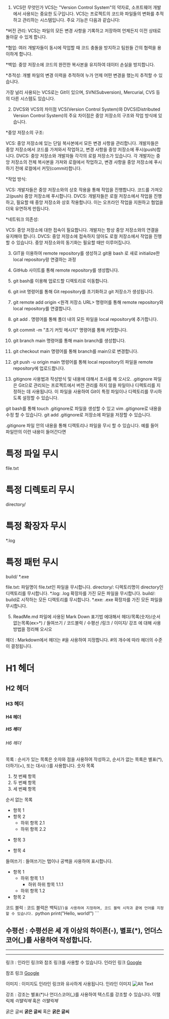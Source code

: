 1. VCS란 무엇인가
 VCS는 "Version Control System"의 약자로, 소프트웨어 개발에서 사용되는 중요한 도구입니다. VCS는 프로젝트의 코드와 파일들의 변화를 추적하고 관리하는 시스템입니다. 주요 기능은 다음과 같습니다:

 *버전 관리: VCS는 파일의 모든 변경 사항을 기록하고 저장하여 언제든지 이전 상태로 돌아갈 수 있게 합니다.

 *협업: 여러 개발자들이 동시에 작업할 때 코드 충돌을 방지하고 팀원들 간의 협력을 용이하게 합니다.

 *백업: 중앙 저장소에 코드의 완전한 복사본을 유지하여 데이터 손실을 방지합니다.

 *추적성: 개별 파일의 변경 이력을 추적하여 누가 언제 어떤 변경을 했는지 추적할 수 있습니다.

가장 널리 사용되는 VCS로는 Git이 있으며, SVN(Subversion), Mercurial, CVS 등의 다른 시스템도 있습니다.


2. DVCS와 VCS의 차이점
VCS(Version Control System)와 DVCS(Distributed Version Control System)의 주요 차이점은 중앙 저장소의 구조와 작업 방식에 있습니다.

 *중앙 저장소의 구조:

VCS: 중앙 저장소에 있는 단일 복사본에서 모든 변경 사항을 관리합니다. 개발자들은 중앙 저장소에서 코드를 가져와서 작업하고, 변경 사항을 중앙 저장소에 푸시(push)합니다.
DVCS: 중앙 저장소와 개발자들 각각의 로컬 저장소가 있습니다. 각 개발자는 중앙 저장소의 전체 복사본을 가져와 로컬에서 작업하고, 변경 사항을 중앙 저장소에 푸시하기 전에 로컬에서 커밋(commit)합니다.

 *작업 방식:

VCS: 개발자들은 중앙 저장소와의 상호 작용을 통해 작업을 진행합니다. 코드를 가져오고(push) 중앙 저장소에 푸시합니다.
DVCS: 개발자들은 로컬 저장소에서 작업을 진행하고, 필요할 때 중앙 저장소와 상호 작용합니다. 이는 오프라인 작업을 지원하고 협업을 더욱 유연하게 만듭니다.
 
 *네트워크 의존성:

VCS: 중앙 저장소에 대한 접속이 필요합니다. 개발자는 항상 중앙 저장소와의 연결을 유지해야 합니다.
DVCS: 중앙 저장소에 접속하지 않아도 로컬 저장소에서 작업을 진행할 수 있습니다. 중앙 저장소와의 동기화는 필요할 때만 이루어집니다.


3. GIT을 이용하여 remote repository를 생성하고 git용 bash 로 새로 initialize한 local repository랑 연결하는 과정
 1. GitHub 사이트를 통해 remote repository를 생성합니다. 
 2. git bash를 이용해 업로드할 디렉토리로 이동합니다.
 3. git init 명령어를 통해 Git repository를 초기화하고 git 저장소가 생성됩니다.
 4. git remote add origin <원격 저장소 URL> 명령어를 통해 remote repository와 local repository를 연결합니다.
 5. git add . 명령어를 통해 폴더 내의 모든 파일을 local repository에 추가합니다.
 6. git commit -m "초기 커밋 메시지" 명령어를 통해 커밋합니다.
 7. git branch main 명령어를 통해 main branch를 생성합니다.
 8. git checkout main 명령어를 통해 branch를 main으로 변경합니다.
 9. git push -u origin main 명령어를 통해 local repository의 파일을 remote repository에 업로드합니다.


4. gitignore 사용법과 작성방식 및 내용에 대해서 조사를 해 오시오.
 .gitignore 파일은 Git으로 관리되는 프로젝트에서 버전 관리를 하지 않을 파일이나 디렉토리를 지정하는 데 사용됩니다. 이 파일을 사용하여 Git이 특정 파일이나 디렉토리를 무시하도록 설정할 수 있습니다.

git bash를 통해 touch .gitignore로 파일을 생성할 수 있고 vim .gitignore로 내용을 수정 할 수 있습니다.
 git add .gitignore로 저장소에 파일을 저장할 수 있습니다.

.gitignore 파일 안의 내용을 통해 디렉토리나 파일을 무시 할 수 있습니다.
 예를 들어 파일안의 이런 내용이 들어간다면
# 특정 파일 무시
file.txt

# 특정 디렉토리 무시
directory/

# 특정 확장자 무시
*.log

# 특정 패턴 무시
build/
*.exe
 
file.txt: 파일명이 file.txt인 파일을 무시합니다.
directory/: 디렉토리명이 directory인 디렉토리를 무시합니다.
*.log: .log 확장자를 가진 모든 파일을 무시합니다.
build/: build로 시작하는 모든 디렉토리를 무시합니다.
*.exe: .exe 확장자를 가진 모든 파일을 무시합니다.


5.  ReadMe.md 파일에 사용된 Mark Down 표기법 에대해서 헤더/목록(숫자)/순서없는목록(ex>*) / 들여쓰기 / 코드블럭 / 수평선 /링크 / 이미지/ 강조 에 대해 사용 방법을 정리해 오시오

헤더 : Markdown에서 헤더는 #을 사용하여 지정합니다. #의 개수에 따라 헤더의 수준이 결정됩니다.
# H1 헤더
## H2 헤더
### H3 헤더
#### H4 헤더
##### H5 헤더
###### H6 헤더

목록 : 순서가 있는 목록은 숫자와 점을 사용하여 작성하고, 순서가 없는 목록은 별표(*), 더하기(+), 또는 대시(-)를 사용합니다.
숫자 목록
1. 첫 번째 항목
2. 두 번째 항목
3. 세 번째 항목

순서 없는 목록
* 항목 1
* 항목 2
  * 하위 항목 2.1
  * 하위 항목 2.2
+ 항목 3
- 항목 4

들여쓰기 : 들여쓰기는 탭이나 공백을 사용하여 표시합니다.
- 항목 1
  - 하위 항목 1.1
    - 하위 하위 항목 1.1.1
  - 하위 항목 1.2
- 항목 2

코드 블럭 : 코드 블럭은 백틱(//```)을 사용하여 지정하며, 코드 블럭 시작과 끝에 언어를 지정할 수 있습니다.
​```python
print("Hello, world!")
​```

수평선 : 수평선은 세 개 이상의 하이픈(-), 별표(*), 언더스코어(_)를 사용하여 작성합니다.
---
***
___

링크 : 인라인 링크와 참조 링크를 사용할 수 있습니다.
인라인 링크
[Google](https://www.google.com)

참조 링크
[Google][1]

[1]: https://www.google.com

이미지 : 이미지도 인라인 링크와 유사하게 사용됩니다.
인라인 이미지
![Alt Text](url)

강조 : 강조는 별표(*)나 언더스코어(_)를 사용하여 텍스트를 강조할 수 있습니다.
이탤릭체
*이탤릭체* 혹은 _이탤릭체_

굵은 글씨
**굵은 글씨** 혹은 __굵은 글씨__


